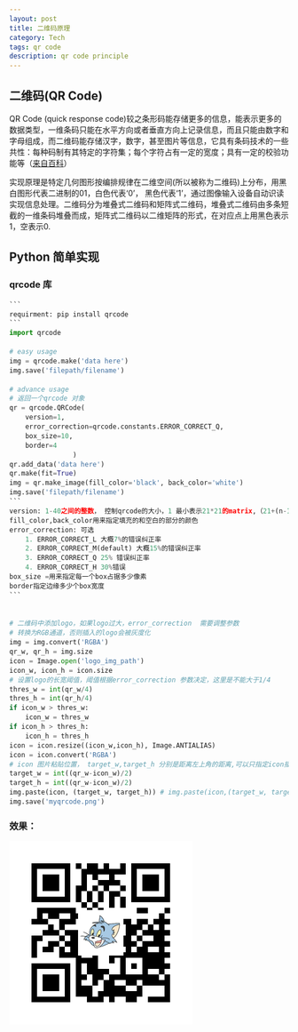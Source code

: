 ```yaml
---
layout: post
title: 二维码原理
category: Tech
tags: qr code
description: qr code principle
---
```


## 二维码(QR Code)

QR Code (quick response code)较之条形码能存储更多的信息，能表示更多的数据类型，一维条码只能在水平方向或者垂直方向上记录信息，而且只能由数字和字母组成，而二维码能存储汉字，数字，甚至图片等信息，它具有条码技术的一些共性：每种码制有其特定的字符集；每个字符占有一定的宽度；具有一定的校验功能等（[来自百科]([https://baike.baidu.com/item/%E4%BA%8C%E7%BB%B4%E7%A0%81/2385673?fr=aladdin](https://baike.baidu.com/item/二维码/2385673?fr=aladdin))）

实现原理是特定几何图形按编排规律在二维空间(所以被称为二维码)上分布，用黑白图形代表二进制的01，白色代表‘0’， 黑色代表‘1’，通过图像输入设备自动识读实现信息处理。二维码分为堆叠式二维码和矩阵式二维码，堆叠式二维码由多条短截的一维条码堆叠而成，矩阵式二维码以二维矩阵的形式，在对应点上用黑色表示1，空表示0.



## Python 简单实现

### qrcode 库

```python
​```
requirment: pip install qrcode
​```
import qrcode

# easy usage
img = qrcode.make('data here')
img.save('filepath/filename')

# advance usage
# 返回一个qrcode 对象
qr = qrcode.QRCode(
    version=1,
    error_correction=qrcode.constants.ERROR_CORRECT_Q,
    box_size=10,
    border=4
				)
qr.add_data('data here')
qr.make(fit=True)
img = qr.make_image(fill_color='black', back_color='white')
img.save('filepath/filename')
​```
version: 1-40之间的整数， 控制qrcode的大小，1 最小表示21*21的matrix,（21+(n-1)*4） 设为None时，可以在make式make(fit=True)来自动调节
fill_color,back_color用来指定填充的和空白的部分的颜色
error_correction: 可选
    1. ERROR_CORRECT_L 大概7%的错误纠正率
    2. ERROR_CORRECT_M(default) 大概15%的错误纠正率
    3. ERROR_CORRECT_Q 25% 错误纠正率
    4. ERROR_CORRECT_H 30%错误
box_size =用来指定每一个box占据多少像素
border指定边缘多少个box宽度
​```


# 二维码中添加logo，如果logo过大，error_correction  需要调整参数
# 转换为RGB通道，否则插入的logo会被灰度化
img = img.convert('RGBA') 
qr_w, qr_h = img.size
icon = Image.open('logo_img_path')
icon_w, icon_h = icon.size
# 设置logo的长宽阈值，阈值根据error_correction 参数决定，这里是不能大于1/4
thres_w = int(qr_w/4) 
thres_h = int(qr_h/4)
if icon_w > thres_w:
    icon_w = thres_w
if icon_h > thres_h:
    icon_h = thres_h
icon = icon.resize((icon_w,icon_h), Image.ANTIALIAS)
icon = icon.convert('RGBA')
# icon 图片粘贴位置， target_w,target_h 分别是距离左上角的距离,可以只指定icon插入的左上角，也可以同时指定左上和右下角，如果图片大于这个大小，会被裁剪
target_w = int((qr_w-icon_w)/2)
target_h = int((qr_w-icon_w)/2)
img.paste(icon, (target_w, target_h)) # img.paste(icon,(target_w, target_h, target_w + icon.size[0], target_h+icon + size[1])) 
img.save('myqrcode.png')


```

### 效果：

![myqrcode](https://raw.githubusercontent.com/weiqi-jiang/weiqi-jiang.github.io/master/pic/myqrcode.png)


